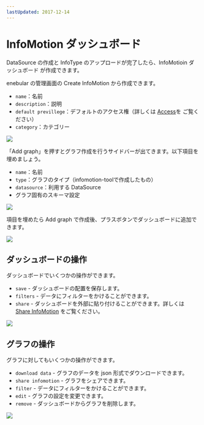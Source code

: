 ```yaml
---
lastUpdated: 2017-12-14
---
```


# InfoMotion ダッシュボード

DataSource の作成と InfoType のアップロードが完了したら、InfoMotioin ダッシュボード が作成できます。

enebular の管理画面の Create InfoMotion から作成できます。

- `name`：名前
- `description`：説明
- `default previllege`：デフォルトのアクセス権（詳しくは [Access](../Access/index.md)を ご覧ください）
- `category`：カテゴリー

![](/_asset/images/InfoMotion/enebular-developers-create-dashboard.png)

「Add graph」を押すとグラフ作成を行うサイドバーが出てきます。以下項目を埋めましょう。

- `name`：名前
- `type`：グラフのタイプ（infomotion-toolで作成したもの）
- `datasource`：利用する DataSource
- グラフ固有のスキーマ設定

![](/_asset/images/InfoMotion/enebular-developers-create-infomotion.png)

項目を埋めたら Add graph で作成後、プラスボタンでダッシュボードに追加できます。

![](/_asset/images/InfoMotion/enebular-developers-display-infomotion.png)

## ダッシュボードの操作

ダッシュボードでいくつかの操作ができます。

- `save` - ダッシュボードの配置を保存します。
- `filters` - データにフィルターをかけることができます。
- `share` - ダッシュボードを外部に貼り付けることができます。詳しくは [Share InfoMotion](../Deploy/ShareInfoMotion.md) をご覧ください。

![](/_asset/images/InfoMotion/enebular-developer-dashboard-options.png)

## グラフの操作

グラフに対してもいくつかの操作ができます。

- `download data` - グラフのデータを json 形式でダウンロードできます。
- `share infomotion` - グラフをシェアできます。
- `filter` - データにフィルターをかけることができます。
- `edit` - グラフの設定を変更できます。
- `remove` - ダッシュボードからグラフを削除します。

![](/_asset/images/InfoMotion/enebular-developers-infomotion-options.png)
